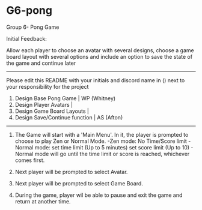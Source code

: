 # G6-pong
Group 6- Pong Game

Initial Feedback: 

Allow each player to choose an avatar with several designs,
choose a game board layout with several options 
and include an option to save the state of the game and continue later

----------------------------------------
Please edit this README with your initials and discord name in () 
next to your responsibility for the project

1) Design Base Pong Game         | WP (Whitney)
2) Design Player Avatars         |
3) Design Game Board Layouts     |
4) Design Save/Continue function | AS (Afton)

-----------------------------------------

1) The Game will start with a 'Main Menu'.
  In it, the player is prompted to choose to play Zen or Normal Mode.
  -Zen mode: No Time/Score limit
  -Normal mode: set time limit (Up to 5 minutes) set score limit (Up to 10)
    -Normal mode will go until the time limit or score is reached, whichever comes first.

2) Next player will be prompted to select Avatar.

3) Next player will be prompted to select Game Board.

4) During the game, player wil be able to pause and exit the game and return at another time.
